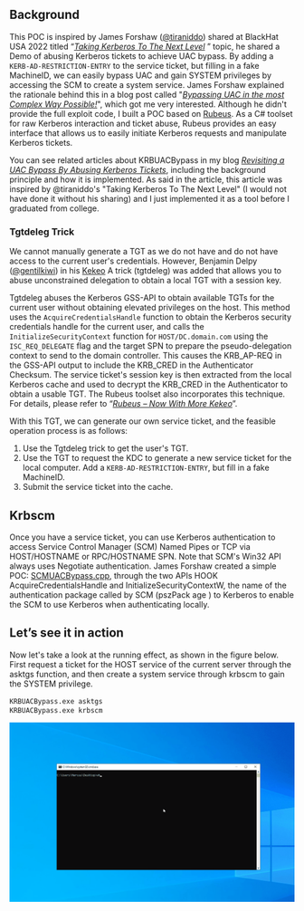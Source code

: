 ## Background

This POC is inspired by James Forshaw ([@tiraniddo](https://twitter.com/tiraniddo)) shared at BlackHat USA 2022 titled “[*Taking Kerberos To The Next Level*](https://i.blackhat.com/USA-22/Wednesday/US-22-Forshaw-Taking-Kerberos-To-The-Next-Level.pdf) ” topic, he shared a Demo of abusing Kerberos tickets to achieve UAC bypass. By adding a `KERB-AD-RESTRICTION-ENTRY` to the service ticket, but filling in a fake MachineID, we can easily bypass UAC and gain SYSTEM privileges by accessing the SCM to create a system service. James Forshaw explained the rationale behind this in a blog post called "[*Bypassing UAC in the most Complex Way Possible!*](https://www.tiraniddo.dev/2022/03/bypassing-uac-in-most-complex-way.html)", which got me very interested. Although he didn't provide the full exploit code, I built a POC based on [Rubeus](https://github.com/GhostPack/Rubeus#tgtdeleg). As a C# toolset for raw Kerberos interaction and ticket abuse, Rubeus provides an easy interface that allows us to easily initiate Kerberos requests and manipulate Kerberos tickets.

You can see related articles about KRBUACBypass in my blog [*Revisiting a UAC Bypass By Abusing Kerberos Tickets*](https://whoamianony.top/posts/revisiting-a-uac-bypass-by-abusing-kerberos-tickets/), including the background principle and how it is implemented. As said in the article, this article was inspired by @tiraniddo's "Taking Kerberos To The Next Level" (I would not have done it without his sharing) and I just implemented it as a tool before I graduated from college.

### Tgtdeleg Trick

We cannot manually generate a TGT as we do not have and do not have access to the current user's credentials. However, Benjamin Delpy ([@gentilkiwi](https://github.com/gentilkiwi)) in his [Kekeo](https://github.com/gentilkiwi/kekeo/blob/4fbb44ec54ff093ae0fbe4471de19681a8e71a86/kekeo/modules/kuhl_m_tgt.c#L189) A trick (tgtdeleg) was added that allows you to abuse unconstrained delegation to obtain a local TGT with a session key.

Tgtdeleg abuses the Kerberos GSS-API to obtain available TGTs for the current user without obtaining elevated privileges on the host. This method uses the `AcquireCredentialsHandle` function to obtain the Kerberos security credentials handle for the current user, and calls the `InitializeSecurityContext` function for `HOST/DC.domain.com` using the `ISC_REQ_DELEGATE` flag and the target SPN to prepare the pseudo-delegation context to send to the domain controller. This causes the KRB_AP-REQ in the GSS-API output to include the KRB_CRED in the Authenticator Checksum. The service ticket's session key is then extracted from the local Kerberos cache and used to decrypt the KRB_CRED in the Authenticator to obtain a usable TGT. The Rubeus toolset also incorporates this technique. For details, please refer to “[*Rubeus – Now With More Kekeo*](https://blog.harmj0y.net/redteaming/rubeus-now-with-more-kekeo/#tgtdeleg)”.

With this TGT, we can generate our own service ticket, and the feasible operation process is as follows:

1. Use the Tgtdeleg trick to get the user's TGT.
2. Use the TGT to request the KDC to generate a new service ticket for the local computer. Add a `KERB-AD-RESTRICTION-ENTRY`, but fill in a fake MachineID.
3. Submit the service ticket into the cache.

## Krbscm

Once you have a service ticket, you can use Kerberos authentication to access Service Control Manager (SCM) Named Pipes or TCP via HOST/HOSTNAME or RPC/HOSTNAME SPN. Note that SCM's Win32 API always uses Negotiate authentication. James Forshaw created a simple POC: [SCMUACBypass.cpp](https://gist.github.com/tyranid/c24cfd1bd141d14d4925043ee7e03c82), through the two APIs HOOK AcquireCredentialsHandle and InitializeSecurityContextW, the name of the authentication package called by SCM (pszPack age ) to Kerberos to enable the SCM to use Kerberos when authenticating locally.

## Let’s see it in action

Now let's take a look at the running effect, as shown in the figure below. First request a ticket for the HOST service of the current server through the asktgs function, and then create a system service through krbscm to gain the SYSTEM privilege.

```console
KRBUACBypass.exe asktgs
KRBUACBypass.exe krbscm
```

![Animation](/images/Animation.gif)
